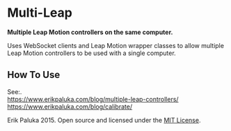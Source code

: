 # Multi-Leap
**Multiple Leap Motion controllers on the same computer.**

Uses WebSocket clients and Leap Motion wrapper classes to allow multiple Leap Motion controllers to be used with a single computer.

## How To Use
See:.   
https://www.erikpaluka.com/blog/multiple-leap-controllers/   
https://www.erikpaluka.com/blog/calibrate/

Erik Paluka 2015.
Open source and licensed under the [MIT License](http://www.opensource.org/licenses/MIT).
